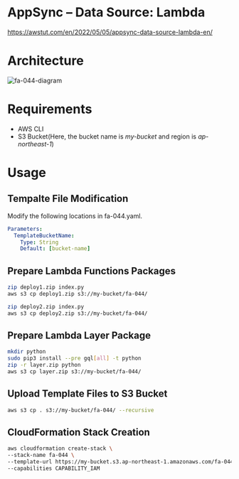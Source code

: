 # AppSync – Data Source: Lambda

https://awstut.com/en/2022/05/05/appsync-data-source-lambda-en/

# Architecture

![fa-044-diagram](https://user-images.githubusercontent.com/84276199/201519506-ca525ac9-39fe-4e3e-86ac-a8d98dc7fe9f.png)

# Requirements

* AWS CLI
* S3 Bucket(Here, the bucket name is *my-bucket* and region is *ap-northeast-1*)

# Usage

## Tempalte File Modification

Modify the following locations in fa-044.yaml.

```yaml
Parameters:
  TemplateBucketName:
    Type: String
    Default: [bucket-name]
```

## Prepare Lambda Functions Packages

```bash
zip deploy1.zip index.py
aws s3 cp deploy1.zip s3://my-bucket/fa-044/

zip deploy2.zip index.py
aws s3 cp deploy2.zip s3://my-bucket/fa-044/
```

## Prepare Lambda Layer Package

```bash
mkdir python
sudo pip3 install --pre gql[all] -t python
zip -r layer.zip python
aws s3 cp layer.zip s3://my-bucket/fa-044/
```

## Upload  Template Files to S3 Bucket

```bash
aws s3 cp . s3://my-bucket/fa-044/ --recursive
```

## CloudFormation Stack Creation

```bash
aws cloudformation create-stack \
--stack-name fa-044 \
--template-url https://my-bucket.s3.ap-northeast-1.amazonaws.com/fa-044/fa-044.yaml \
--capabilities CAPABILITY_IAM
```
